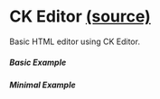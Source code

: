 CK Editor [(source)](https://github.com/bullhorn/novo-elements/blob/master/projects/elements/components/ckeditor)
=================================================================================================

Basic HTML editor using CK Editor.

##### Basic Example

<code-example example="basic-editor"></code-example>

##### Minimal Example

<code-example example="minimal-editor"></code-example>

